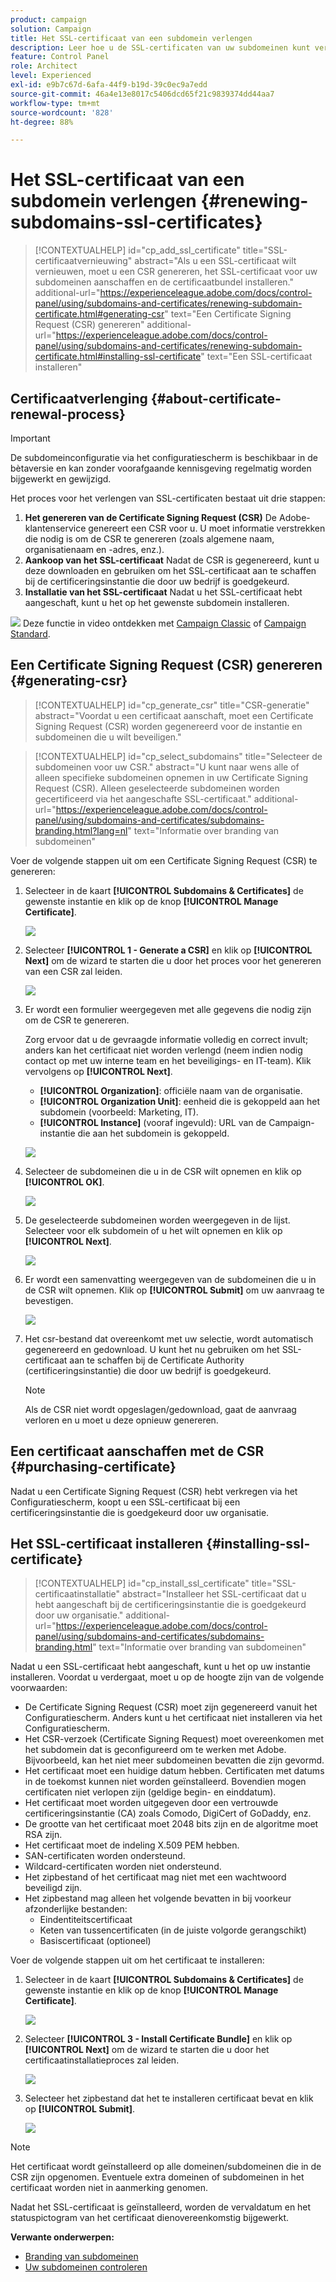 ```yaml
---
product: campaign
solution: Campaign
title: Het SSL-certificaat van een subdomein verlengen
description: Leer hoe u de SSL-certificaten van uw subdomeinen kunt verlengen.
feature: Control Panel
role: Architect
level: Experienced
exl-id: e9b7c67d-6afa-44f9-b19d-39c0ec9a7edd
source-git-commit: 46a4e13e8017c5406dcd65f21c9839374dd44aa7
workflow-type: tm+mt
source-wordcount: '828'
ht-degree: 88%

---
```


# Het SSL-certificaat van een subdomein verlengen {#renewing-subdomains-ssl-certificates}

>[!CONTEXTUALHELP]
>id="cp_add_ssl_certificate"
>title="SSL-certificaatvernieuwing"
>abstract="Als u een SSL-certificaat wilt vernieuwen, moet u een CSR genereren, het SSL-certificaat voor uw subdomeinen aanschaffen en de certificaatbundel installeren."
>additional-url="https://experienceleague.adobe.com/docs/control-panel/using/subdomains-and-certificates/renewing-subdomain-certificate.html#generating-csr" text="Een Certificate Signing Request (CSR) genereren"
>additional-url="https://experienceleague.adobe.com/docs/control-panel/using/subdomains-and-certificates/renewing-subdomain-certificate.html#installing-ssl-certificate" text="Een SSL-certificaat installeren"

## Certificaatverlenging {#about-certificate-renewal-process}

>[!IMPORTANT]
>
>De subdomeinconfiguratie via het configuratiescherm is beschikbaar in de bètaversie en kan zonder voorafgaande kennisgeving regelmatig worden bijgewerkt en gewijzigd.

Het proces voor het verlengen van SSL-certificaten bestaat uit drie stappen:

1. **Het genereren van de Certificate Signing Request (CSR)**
De Adobe-klantenservice genereert een CSR voor u. U moet informatie verstrekken die nodig is om de CSR te genereren (zoals algemene naam, organisatienaam en -adres, enz.).
1. **Aankoop van het SSL-certificaat**
Nadat de CSR is gegenereerd, kunt u deze downloaden en gebruiken om het SSL-certificaat aan te schaffen bij de certificeringsinstantie die door uw bedrijf is goedgekeurd.
1. **Installatie van het SSL-certificaat**
Nadat u het SSL-certificaat hebt aangeschaft, kunt u het op het gewenste subdomein installeren.

![](assets/do-not-localize/how-to-video.png) Deze functie in video ontdekken met [Campaign Classic](https://experienceleague.adobe.com/docs/campaign-classic-learn/control-panel/subdomains-and-certificates/adding-ssl-certificates.html#subdomains-and-certificates) of [Campaign Standard](https://experienceleague.adobe.com/docs/campaign-standard-learn/control-panel/subdomains-and-certificates/adding-ssl-certificates.html#adding-ssl-certificates).

## Een Certificate Signing Request (CSR) genereren {#generating-csr}

>[!CONTEXTUALHELP]
>id="cp_generate_csr"
>title="CSR-generatie"
>abstract="Voordat u een certificaat aanschaft, moet een Certificate Signing Request (CSR) worden gegenereerd voor de instantie en subdomeinen die u wilt beveiligen."

>[!CONTEXTUALHELP]
>id="cp_select_subdomains"
>title="Selecteer de subdomeinen voor uw CSR."
>abstract="U kunt naar wens alle of alleen specifieke subdomeinen opnemen in uw Certificate Signing Request (CSR). Alleen geselecteerde subdomeinen worden gecertificeerd via het aangeschafte SSL-certificaat."
>additional-url="https://experienceleague.adobe.com/docs/control-panel/using/subdomains-and-certificates/subdomains-branding.html?lang=nl" text="Informatie over branding van subdomeinen"

Voer de volgende stappen uit om een Certificate Signing Request (CSR) te genereren:

1. Selecteer in de kaart **[!UICONTROL Subdomains & Certificates]** de gewenste instantie en klik op de knop **[!UICONTROL Manage Certificate]**.

   ![](assets/renewal1.png)

1. Selecteer **[!UICONTROL 1 - Generate a CSR]** en klik op **[!UICONTROL Next]** om de wizard te starten die u door het proces voor het genereren van een CSR zal leiden.

   ![](assets/renewal2.png)

1. Er wordt een formulier weergegeven met alle gegevens die nodig zijn om de CSR te genereren.

   Zorg ervoor dat u de gevraagde informatie volledig en correct invult; anders kan het certificaat niet worden verlengd (neem indien nodig contact op met uw interne team en het beveiligings- en IT-team). Klik vervolgens op **[!UICONTROL Next]**.

   * **[!UICONTROL Organization]**: officiële naam van de organisatie.
   * **[!UICONTROL Organization Unit]**: eenheid die is gekoppeld aan het subdomein (voorbeeld: Marketing, IT).
   * **[!UICONTROL Instance]** (vooraf ingevuld): URL van de Campaign-instantie die aan het subdomein is gekoppeld.

   ![](assets/renewal3.png)

1. Selecteer de subdomeinen die u in de CSR wilt opnemen en klik op **[!UICONTROL OK]**.

   ![](assets/renewal4.png)

1. De geselecteerde subdomeinen worden weergegeven in de lijst. Selecteer voor elk subdomein of u het wilt opnemen en klik op **[!UICONTROL Next]**.

   ![](assets/renewal5.png)

1. Er wordt een samenvatting weergegeven van de subdomeinen die u in de CSR wilt opnemen. Klik op **[!UICONTROL Submit]** om uw aanvraag te bevestigen.

   ![](assets/renewal6.png)

1. Het csr-bestand dat overeenkomt met uw selectie, wordt automatisch gegenereerd en gedownload. U kunt het nu gebruiken om het SSL-certificaat aan te schaffen bij de Certificate Authority (certificeringsinstantie) die door uw bedrijf is goedgekeurd.

   >[!NOTE]
   >
   >Als de CSR niet wordt opgeslagen/gedownload, gaat de aanvraag verloren en u moet u deze opnieuw genereren.

## Een certificaat aanschaffen met de CSR {#purchasing-certificate}

Nadat u een Certificate Signing Request (CSR) hebt verkregen via het Configuratiescherm, koopt u een SSL-certificaat bij een certificeringsinstantie die is goedgekeurd door uw organisatie.

## Het SSL-certificaat installeren {#installing-ssl-certificate}

>[!CONTEXTUALHELP]
>id="cp_install_ssl_certificate"
>title="SSL-certificaatinstallatie"
>abstract="Installeer het SSL-certificaat dat u hebt aangeschaft bij de certificeringsinstantie die is goedgekeurd door uw organisatie."
>additional-url="https://experienceleague.adobe.com/docs/control-panel/using/subdomains-and-certificates/subdomains-branding.html" text="Informatie over branding van subdomeinen"

Nadat u een SSL-certificaat hebt aangeschaft, kunt u het op uw instantie installeren. Voordat u verdergaat, moet u op de hoogte zijn van de volgende voorwaarden:

* De Certificate Signing Request (CSR) moet zijn gegenereerd vanuit het Configuratiescherm. Anders kunt u het certificaat niet installeren via het Configuratiescherm.
* Het CSR-verzoek (Certificate Signing Request) moet overeenkomen met het subdomein dat is geconfigureerd om te werken met Adobe. Bijvoorbeeld, kan het niet meer subdomeinen bevatten die zijn gevormd.
* Het certificaat moet een huidige datum hebben. Certificaten met datums in de toekomst kunnen niet worden geïnstalleerd. Bovendien mogen certificaten niet verlopen zijn (geldige begin- en einddatum).
* Het certificaat moet worden uitgegeven door een vertrouwde certificeringsinstantie (CA) zoals Comodo, DigiCert of GoDaddy, enz.
* De grootte van het certificaat moet 2048 bits zijn en de algoritme moet RSA zijn.
* Het certificaat moet de indeling X.509 PEM hebben.
* SAN-certificaten worden ondersteund.
* Wildcard-certificaten worden niet ondersteund.
* Het zipbestand of het certificaat mag niet met een wachtwoord beveiligd zijn.
* Het zipbestand mag alleen het volgende bevatten in bij voorkeur afzonderlijke bestanden:
   * Eindentiteitscertificaat
   * Keten van tussencertificaten (in de juiste volgorde gerangschikt)
   * Basiscertificaat (optioneel)

Voer de volgende stappen uit om het certificaat te installeren:

1. Selecteer in de kaart **[!UICONTROL Subdomains & Certificates]** de gewenste instantie en klik op de knop **[!UICONTROL Manage Certificate]**.

   ![](assets/renewal1.png)

1. Selecteer **[!UICONTROL 3 - Install Certificate Bundle]** en klik op **[!UICONTROL Next]** om de wizard te starten die u door het certificaatinstallatieproces zal leiden.

   ![](assets/install1.png)

1. Selecteer het zipbestand dat het te installeren certificaat bevat en klik op **[!UICONTROL Submit]**.

   ![](assets/install2.png)

>[!NOTE]
>
>Het certificaat wordt geïnstalleerd op alle domeinen/subdomeinen die in de CSR zijn opgenomen. Eventuele extra domeinen of subdomeinen in het certificaat worden niet in aanmerking genomen.

Nadat het SSL-certificaat is geïnstalleerd, worden de vervaldatum en het statuspictogram van het certificaat dienovereenkomstig bijgewerkt.

**Verwante onderwerpen:**

* [Branding van subdomeinen](../../subdomains-certificates/using/subdomains-branding.md)
* [Uw subdomeinen controleren](../../subdomains-certificates/using/monitoring-subdomains.md)
